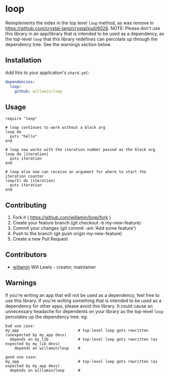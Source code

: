 # loop

Reimplements the index in the top level `loop` method, as was remove in https://github.com/crystal-lang/crystal/pull/6026.
NOTE: Please don't use this library in an app/library that is intended to be used as a dependency, as the top-level `loop` that this library redefines can percolate up through the dependency tree. See the warnings section below.

## Installation

Add this to your application's `shard.yml`:

```yaml
dependencies:
  loop:
    github: willamin/loop
```

## Usage

```crystal
require "loop"

# loop continues to work without a block arg
loop do
  puts "hello"
end

# loop now works with the iteration number passed as the block arg
loop do |iteration|
  puts iteration
end

# loop also now can receive an argument for where to start the iteration counter
loop(5) do |iteration|
  puts iteration
end
```

## Contributing

1. Fork it ( https://github.com/willamin/loop/fork )
2. Create your feature branch (git checkout -b my-new-feature)
3. Commit your changes (git commit -am 'Add some feature')
4. Push to the branch (git push origin my-new-feature)
5. Create a new Pull Request

## Contributors

- [willamin](https://github.com/willamin) Will Lewis - creator, maintainer

## Warnings

If you're writing an app that will not be used as a dependency, feel free to use this library. If you're writing something that is intended to be used as a dependency for other apps, please avoid this library. It could cause an unnecessary headache for dependents on your library as the top-level `loop` percolates up the dependency tree.
eg:
```
bad use case:
my_app                          # top-level loop gets rewritten (unexpected by my_app devs)
  depends on my_lib             # top-level loop gets rewritten (as expected by my_lib devs)
    depends on willamin/loop    # 
    
good use case:
my_app                          # top-level loop gets rewritten (as expected by my_app devs)
  depends on willamin/loop      #
```
